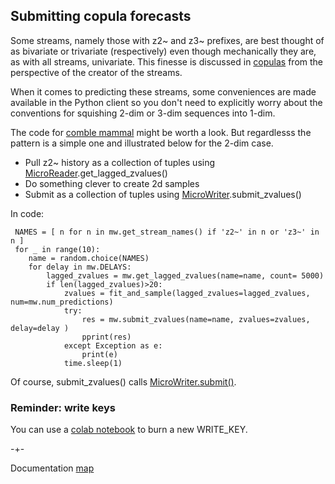## Submitting copula forecasts

Some streams, namely those with z2~ and z3~ prefixes, are best thought of as bivariate or trivariate (respectively) even though mechanically they are, as with all streams, univariate. This finesse is discussed in [copulas](https://microprediction.github.io/microprediction/copulas.html) from the perspective of the creator of the streams. 

When it comes to predicting these streams, some conveniences are made available in the Python client so you don't need to 
explicitly worry about the conventions for squishing 2-dim or 3-dim sequences into 1-dim. 

The code for [comble mammal](https://github.com/microprediction/microprediction/blob/master/submission_examples_copulas/comble_mammal.py) might be worth a look. But regardlesss the pattern is a simple one and illustrated below for the 2-dim case. 

- Pull z2~ history as a collection of tuples using [MicroReader](https://github.com/microprediction/microprediction/blob/master/microprediction/reader.py).get_lagged_zvalues()
- Do something clever to create 2d samples 
- Submit as a collection of tuples using [MicroWriter](https://github.com/microprediction/microprediction/blob/master/microprediction/writer.py).submit_zvalues()

In code:

     NAMES = [ n for n in mw.get_stream_names() if 'z2~' in n or 'z3~' in n ]
     for _ in range(10):
        name = random.choice(NAMES)
        for delay in mw.DELAYS:
            lagged_zvalues = mw.get_lagged_zvalues(name=name, count= 5000)
            if len(lagged_zvalues)>20:
                zvalues = fit_and_sample(lagged_zvalues=lagged_zvalues, num=mw.num_predictions)
                try:
                    res = mw.submit_zvalues(name=name, zvalues=zvalues, delay=delay )
                    pprint(res)
                except Exception as e:
                    print(e)
                time.sleep(1)

Of course, submit_zvalues() calls [MicroWriter.submit()](https://github.com/microprediction/microprediction/blob/master/microprediction/writer.py).

### Reminder: write keys

You can use a [colab notebook](https://github.com/microprediction/microprediction/blob/master/notebook_examples/New_Key.ipynb) to burn a new WRITE_KEY. 


-+-

Documentation [map](https://microprediction.github.io/microprediction/map.html)
